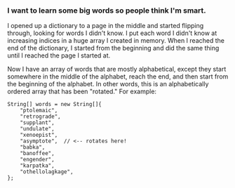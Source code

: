 ### I want to learn some big words so people think I'm smart.

I opened up a dictionary to a page in the middle and started flipping through, looking for words I didn't know. I put each word I didn't know at increasing indices in a huge array I created in memory. When I reached the end of the dictionary, I started from the beginning and did the same thing until I reached the page I started at.

Now I have an array of words that are mostly alphabetical, except they start somewhere in the middle of the alphabet, reach the end, and then start from the beginning of the alphabet. In other words, this is an alphabetically ordered array that has been "rotated." For example:

``````
String[] words = new String[]{
    "ptolemaic",
    "retrograde",
    "supplant",
    "undulate",
    "xenoepist",
    "asymptote",  // <-- rotates here!
    "babka",
    "banoffee",
    "engender",
    "karpatka",
    "othellolagkage",
};
``````
